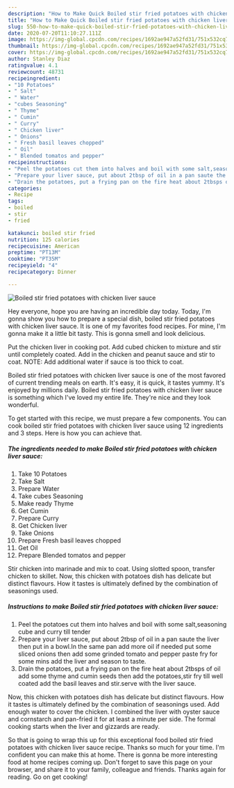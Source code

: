 ```yaml
---
description: "How to Make Quick Boiled stir fried potatoes with chicken liver sauce"
title: "How to Make Quick Boiled stir fried potatoes with chicken liver sauce"
slug: 550-how-to-make-quick-boiled-stir-fried-potatoes-with-chicken-liver-sauce
date: 2020-07-20T11:10:27.111Z
image: https://img-global.cpcdn.com/recipes/1692ae947a52fd31/751x532cq70/boiled-stir-fried-potatoes-with-chicken-liver-sauce-recipe-main-photo.jpg
thumbnail: https://img-global.cpcdn.com/recipes/1692ae947a52fd31/751x532cq70/boiled-stir-fried-potatoes-with-chicken-liver-sauce-recipe-main-photo.jpg
cover: https://img-global.cpcdn.com/recipes/1692ae947a52fd31/751x532cq70/boiled-stir-fried-potatoes-with-chicken-liver-sauce-recipe-main-photo.jpg
author: Stanley Diaz
ratingvalue: 4.1
reviewcount: 48731
recipeingredient:
- "10 Potatoes"
- " Salt"
- " Water"
- "cubes Seasoning"
- " Thyme"
- " Cumin"
- " Curry"
- " Chicken liver"
- " Onions"
- " Fresh basil leaves chopped"
- " Oil"
- " Blended tomatos and pepper"
recipeinstructions:
- "Peel the potatoes cut them into halves and boil with some salt,seasoning cube and curry till tender"
- "Prepare your liver sauce, put about 2tbsp of oil in a pan saute the liver then put in a bowl.In the same pan add more oil if needed put some sliced onions then add some grinded tomato and pepper paste fry for some mins add the liver and season to taste."
- "Drain the potatoes, put a frying pan on the fire heat about 2tbsps of oil add some thyme and cumin seeds then add the potatoes,stir fry till well coated add the basil leaves and stir.serve with the liver sauce."
categories:
- Recipe
tags:
- boiled
- stir
- fried

katakunci: boiled stir fried 
nutrition: 125 calories
recipecuisine: American
preptime: "PT13M"
cooktime: "PT35M"
recipeyield: "4"
recipecategory: Dinner

---
```



![Boiled stir fried potatoes with chicken liver sauce](https://img-global.cpcdn.com/recipes/1692ae947a52fd31/751x532cq70/boiled-stir-fried-potatoes-with-chicken-liver-sauce-recipe-main-photo.jpg)

Hey everyone, hope you are having an incredible day today. Today, I'm gonna show you how to prepare a special dish, boiled stir fried potatoes with chicken liver sauce. It is one of my favorites food recipes. For mine, I'm gonna make it a little bit tasty. This is gonna smell and look delicious.

Put the chicken liver in cooking pot. Add cubed chicken to mixture and stir until completely coated. Add in the chicken and peanut sauce and stir to coat. NOTE: Add additional water if sauce is too thick to coat.

Boiled stir fried potatoes with chicken liver sauce is one of the most favored of current trending meals on earth. It's easy, it is quick, it tastes yummy. It's enjoyed by millions daily. Boiled stir fried potatoes with chicken liver sauce is something which I've loved my entire life. They're nice and they look wonderful.


To get started with this recipe, we must prepare a few components. You can cook boiled stir fried potatoes with chicken liver sauce using 12 ingredients and 3 steps. Here is how you can achieve that.

<!--inarticleads1-->

##### The ingredients needed to make Boiled stir fried potatoes with chicken liver sauce:

1. Take 10 Potatoes
1. Take  Salt
1. Prepare  Water
1. Take cubes Seasoning
1. Make ready  Thyme
1. Get  Cumin
1. Prepare  Curry
1. Get  Chicken liver
1. Take  Onions
1. Prepare  Fresh basil leaves chopped
1. Get  Oil
1. Prepare  Blended tomatos and pepper


Stir chicken into marinade and mix to coat. Using slotted spoon, transfer chicken to skillet. Now, this chicken with potatoes dish has delicate but distinct flavours. How it tastes is ultimately defined by the combination of seasonings used. 

<!--inarticleads2-->

##### Instructions to make Boiled stir fried potatoes with chicken liver sauce:

1. Peel the potatoes cut them into halves and boil with some salt,seasoning cube and curry till tender
1. Prepare your liver sauce, put about 2tbsp of oil in a pan saute the liver then put in a bowl.In the same pan add more oil if needed put some sliced onions then add some grinded tomato and pepper paste fry for some mins add the liver and season to taste.
1. Drain the potatoes, put a frying pan on the fire heat about 2tbsps of oil add some thyme and cumin seeds then add the potatoes,stir fry till well coated add the basil leaves and stir.serve with the liver sauce.


Now, this chicken with potatoes dish has delicate but distinct flavours. How it tastes is ultimately defined by the combination of seasonings used. Add enough water to cover the chicken. I combined the liver with oyster sauce and cornstarch and pan-fried it for at least a minute per side. The formal cooking starts when the liver and gizzards are ready. 

So that is going to wrap this up for this exceptional food boiled stir fried potatoes with chicken liver sauce recipe. Thanks so much for your time. I'm confident you can make this at home. There is gonna be more interesting food at home recipes coming up. Don't forget to save this page on your browser, and share it to your family, colleague and friends. Thanks again for reading. Go on get cooking!
